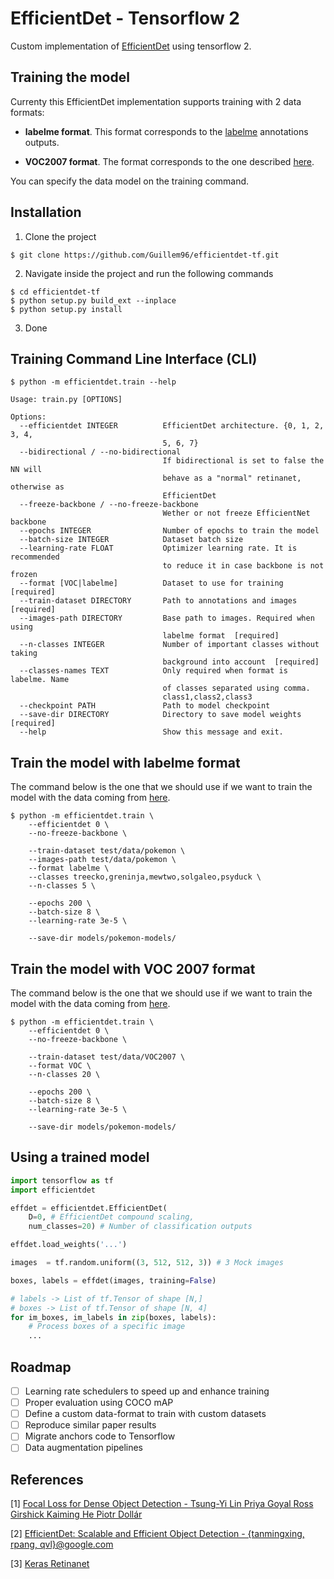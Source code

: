 # EfficientDet - Tensorflow 2 

Custom implementation of [EfficientDet](https://arxiv.org/abs/1911.09070) using 
tensorflow 2.


## Training the model

Currenty this EfficientDet implementation supports training with 2 data formats:

- **labelme format**. This format corresponds to the [labelme](https://github.com/wkentaro/labelme)
annotations outputs.

- **VOC2007 format**. The format corresponds to the one described [here](http://host.robots.ox.ac.uk/pascal/VOC/voc2007/).

You can specify the data model on the training command.


## Installation

1. Clone the project

```
$ git clone https://github.com/Guillem96/efficientdet-tf.git
```

2. Navigate inside the project and run the following commands

```
$ cd efficientdet-tf
$ python setup.py build_ext --inplace
$ python setup.py install
```

3. Done 

## Training Command Line Interface (CLI)

```
$ python -m efficientdet.train --help

Usage: train.py [OPTIONS]

Options:
  --efficientdet INTEGER          EfficientDet architecture. {0, 1, 2, 3, 4,
                                  5, 6, 7}
  --bidirectional / --no-bidirectional
                                  If bidirectional is set to false the NN will
                                  behave as a "normal" retinanet, otherwise as
                                  EfficientDet
  --freeze-backbone / --no-freeze-backbone
                                  Wether or not freeze EfficientNet backbone
  --epochs INTEGER                Number of epochs to train the model
  --batch-size INTEGER            Dataset batch size
  --learning-rate FLOAT           Optimizer learning rate. It is recommended
                                  to reduce it in case backbone is not frozen
  --format [VOC|labelme]          Dataset to use for training  [required]
  --train-dataset DIRECTORY       Path to annotations and images  [required]
  --images-path DIRECTORY         Base path to images. Required when using
                                  labelme format  [required]
  --n-classes INTEGER             Number of important classes without taking
                                  background into account  [required]
  --classes-names TEXT            Only required when format is labelme. Name
                                  of classes separated using comma.
                                  class1,class2,class3
  --checkpoint PATH               Path to model checkpoint
  --save-dir DIRECTORY            Directory to save model weights  [required]
  --help                          Show this message and exit.
```

## Train the model with labelme format

The command below is the one that we should use if we want to train the model with
the data coming from [here](https://github.com/Guillem96/efficientdet-tf/tree/master/test/data/pokemon).

```
$ python -m efficientdet.train \
    --efficientdet 0 \
    --no-freeze-backbone \

    --train-dataset test/data/pokemon \
    --images-path test/data/pokemon \
    --format labelme \
    --classes treecko,greninja,mewtwo,solgaleo,psyduck \
    --n-classes 5 \
    
    --epochs 200 \
    --batch-size 8 \
    --learning-rate 3e-5 \

    --save-dir models/pokemon-models/
```

## Train the model with VOC 2007 format

The command below is the one that we should use if we want to train the model with
the data coming from [here](https://github.com/Guillem96/efficientdet-tf/tree/master/test/data/VOC2007).

```
$ python -m efficientdet.train \
    --efficientdet 0 \
    --no-freeze-backbone \

    --train-dataset test/data/VOC2007 \
    --format VOC \
    --n-classes 20 \
    
    --epochs 200 \
    --batch-size 8 \
    --learning-rate 3e-5 \

    --save-dir models/pokemon-models/
```

## Using a trained model

```python
import tensorflow as tf
import efficientdet

effdet = efficientdet.EfficientDet(
    D=0, # EfficientDet compound scaling,
    num_classes=20) # Number of classification outputs

effdet.load_weights('...')

images  = tf.random.uniform((3, 512, 512, 3)) # 3 Mock images

boxes, labels = effdet(images, training=False)

# labels -> List of tf.Tensor of shape [N,]
# boxes -> List of tf.Tensor of shape [N, 4]
for im_boxes, im_labels in zip(boxes, labels):
    # Process boxes of a specific image
    ...
```

## Roadmap

- [ ] Learning rate schedulers to speed up and enhance training
- [ ] Proper evaluation using COCO mAP
- [ ] Define a custom data-format to train with custom datasets
- [ ] Reproduce similar paper results
- [ ] Migrate anchors code to Tensorflow
- [ ] Data augmentation pipelines

## References

[1] [Focal Loss for Dense Object Detection - Tsung-Yi Lin Priya Goyal Ross Girshick Kaiming He Piotr Dollár](https://arxiv.org/abs/1708.02002)

[2] [EfficientDet: Scalable and Efficient Object Detection - {tanmingxing, rpang, qvl}@google.com](https://arxiv.org/abs/1911.09070)

[3] [Keras Retinanet](https://github.com/fizyr/keras-retinanet/)

